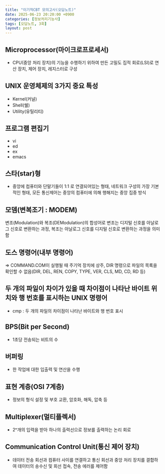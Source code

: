 ```yaml
---
title: "이기적CBT 모의고사(오답노트)"
date: 2025-06-23 20:20:00 +0900
categories: [정보처리기능사]
tags: [오답노트, 3회]
layout: post
---
```


## Microprocessor(마이크로프로세서)
- CPU(중앙 처리 장치)의 기능을 수행하기 위하여 만든 고밀도 집적 회로(LSI)로 연산 장치, 제어 장치, 레지스터로 구성

## UNIX 운영체제의 3가지 중요 특성
- Kernel(커널)
- Shell(쉘)
- Utility(유틸리티)

## 프로그램 편집기
- vi
- ed
- ex
- emacs

## 스타(star)형
- 중앙에 컴퓨터와 단말기들이 1:1 로 연결되어있는 형태, 네트워크 구성의 가장 기본적인 형태, 모든 통신제어는 중앙의 컴퓨터에 의해 행해지는 중앙 집중 방식

## 모뎀(변복조기 : MODEM) 
변조(Modulation)와 복조(DEModulation)의 합성어로 변조는 디지털 신호를 아날로그 신호로 변환하는 과정, 복조는 아날로그 신호를 디지털 신호로 변환하는 과정을 의미함

## 도스 명령어(내부 명령어)
=> COMMAND.COM이 실행될 때 주기억 장치에 상주, DIR 명령으로 파일의 목록을 확인할 수 없음(DIR, DEL, REN, COPY, TYPE, VER, CLS, MD, CD, RD 등)

## 두 개의 파일이 차이가 있을 때 차이점이 나타난 바이트 위치와 행 번호를 표시하는 UNIX 명령어
- cmp : 두 개의 파일의 차이점이 나타난 바이트와 행 번호 표시

## BPS(Bit per Second)
- 1초당 전송되는 비트의 수

## 버퍼링
- 한 작업에 대한 입출력 및 연산을 수행

## 표현 계층(OSI 7계층)
- 정보의 형식 설정 및 부호 교환, 암호화, 해독, 압축 등

## Multiplexer(멀티플렉서)
- 2ⁿ개의 입력을 받아 하나의 출력선으로 정보를 출력하는 논리 회로

## Communication Control Unit(통신 제어 장치)
- 데이터 전송 회선과 컴퓨터 사이를 연결하고 통신 회선과 중앙 처리 장치를 결합하여 데이터의 송수신 및 회선 접속, 전송 에러를 제어함
